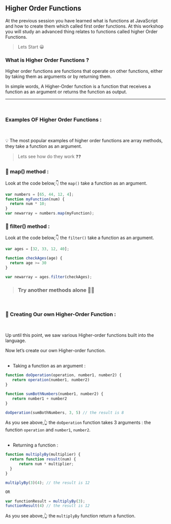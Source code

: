 ## Higher Order Functions
At the previous session you have learned what is functions at JavaScript and how to create them which called first order functions.
At this workshop you will study an advanced thing relates to functions called higher Order Functions.
 
 > Lets Start 😀

### What is Higher Order Functions ?

Higher order functions are functions that operate on other functions, either by taking them as arguments or by returning them.

In simple words, A Higher-Order function is a function that receives a function as an argument or returns the function as output.
<hr><br>

### Examples OF Higher Order Functions :
<br>

💡 The most popular examples of higher order functions are array methods, they take a function as an argument.

> Lets see how do they work ❓❓

### 🔹 map() method : 

Look at the code below,👇 the `map()` take a function as an argument.

```javascript
var numbers = [65, 44, 12, 4];
function myFunction(num) {
  return num * 10;
}
var newarray = numbers.map(myFunction);
```

### 🔹 filter() method : 

Look at the code below,👇 the `filter()` take a function as an argument.

```javascript
var ages = [32, 33, 12, 40];

function checkAges(age) {
  return age >= 30
}

var newarray = ages.filter(checkAges);
```

> ### Try another methods alone 👨‍💻
<br>

### 🔸 Creating Our own Higher-Order Function :
<br>

Up until this point, we saw various Higher-order functions built into the language.

 Now let’s create our own Higher-order function.
 <br><br>

 * Taking a function as an argument : 

 ```javascript
 function doOperation(operation, number1, number2) {
    return operation(number1, number2)
}

function sumBothNumbers(number1, number2) {
    return number1 + number2
}

doOperation(sumBothNumbers, 3, 5) // the result is 8
 ```
  As you see above,👆  the `doOperation` function takes 3 arguments :  the function `operation` and `number1`, `number2`.
  <br><br>


  * Returning a function : 

  ```javascript
  function multiplyBy(multiplier) {
    return function result(num) {
        return num * multiplier;
    }
}

 multiplyBy(3)(4); // the result is 12

 OR 

 var functionResult = multiplyBy(3);
 functionResult(4) // the result is 12
```
  As you see above,👆  the `multiplyBy` function return a function.


